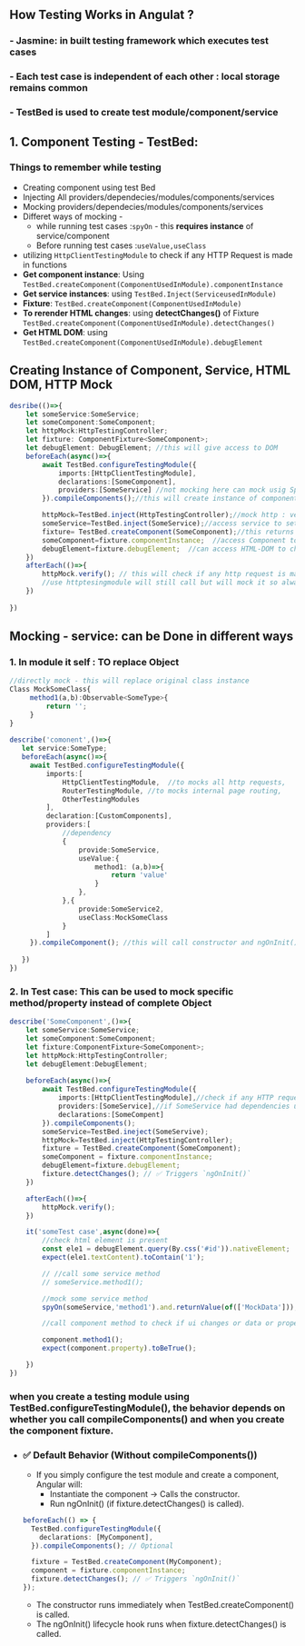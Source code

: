 ## How Testing Works in Angulat ?

### - Jasmine: in built testing framework which executes test cases

### - Each test case is independent of each other : local storage remains common

### - TestBed is used to create test module/component/service


## 1. Component Testing - TestBed:

### Things to remember while testing

- Creating component using test Bed
- Injecting All providers/dependecies/modules/components/services
- Mocking providers/dependecies/modules/components/services
- Differet ways of mocking - 
   - while running test cases :`spyOn` - this **requires instance** of service/component
   - Before running test cases :`useValue,useClass`
- utilizing `HttpClientTestingModule` to check if any HTTP Request is made in functions
- **Get component instance**: Using `TestBed.createComponent(ComponentUsedInModule).componentInstance`
- **Get service instances**: using `TestBed.Inject(ServiceusedInModule)`
- **Fixture**:  `TestBed.createComponent(ComponentUsedInModule)`
- **To rerender HTML changes**: using  **detectChanges()** of Fixture `TestBed.createComponent(ComponentUsedInModule).detectChanges()` 
- **Get HTML DOM**: using `TestBed.createComponent(ComponentUsedInModule).debugElement`

## Creating Instance of Component, Service, HTML DOM, HTTP Mock
```ts
desribe(()=>{
    let someService:SomeService;
    let someComponent:SomeComponent;
    let httpMock:HttpTestingController;
    let fixture: ComponentFixture<SomeComponent>;
    let debugElement: DebugElement; //this will give access to DOM
    beforeEach(async()=>{
        await TestBed.configureTestingModule({
            imports:[HttpClientTestingModule],
            declarations:[SomeComponent],
            providers:[SomeService] //not mocking here can mock usig SpyOn when needed
        }).compileComponents();//this will create instance of components and will call constructor and ngOnit if OnIt is implemented by component

        httpMock=TestBed.inject(HttpTestingController);//mock http : verify() in afterEach to check any http request is made in test
        someService=TestBed.inject(SomeService);//access service to set/call/mock specific methods or properites
        fixture= TestBed.createComponent(SomeComponent);//this returns fixture(?)
        someComponent=fixture.componentInstance;  //access Component to set/call/mock specific methods
        debugElement=fixture.debugElement;  //can access HTML-DOM to check if element is visible or not
    })
    afterEach(()=>{
        httpMock.verify(); // this will check if any http request is made during call if there is any test will fail
        //use httptesingmodule will still call but will mock it so always use expect in method if http is being made
    })
   
})
```

##  Mocking - service: can be Done in different ways

### 1. In module it self : TO replace Object 
```ts
//directly mock - this will replace original class instance
Class MockSomeClass{
     method1(a,b):Observable<SomeType>{
         return '';
     }
}
 
describe('comonent',()=>{
   let service:SomeType;
   beforeEach(async()=>{
     await TestBed.configureTestingModule({
         imports:[
             HttpClientTestingModule,  //to mocks all http requests,
             RouterTestingModule, //to mocks internal page routing,
             OtherTestingModules
         ],
         declaration:[CustomComponents],
         providers:[
             //dependency
             {
                 provide:SomeService,
                 useValue:{
                     method1: (a,b)=>{
                         return 'value'
                     }
                 },
             },{
                 provide:SomeService2,
                 useClass:MockSomeClass
             }
         ]
     }).compileComponent(); //this will call constructor and ngOnInit() if OnInit is implemented by compoment
    
   })
})
```
### 2. In Test case: This can be used to mock specific method/property instead of complete Object

```ts
describe('SomeComponent',()=>{
    let someService:SomeService;
    let someComponent:SomeComponent;
    let fixture:ComponentFixture<SomeComponent>;
    let httpMock:HttpTestingController;
    let debugElement:DebugElement;
    
    beforeEach(async()=>{
        await TestBed.configureTestingModule({
            imports:[HttpClientTestingModule],//check if any HTTP request is made in fucntion = need to call verify() after each test
            providers:[SomeService],//if SomeService had dependencies use UseClass 
            declarations:[SomeCompent]
        }).compileComponents();
        someService=TestBed.ineject(SomeServive);
        httpMock=TestBed.inject(HttpTestingController);
        fixture = TestBed.createComponent(SomeComponent);
        someComponent = fixture.componentInstance;
        debugElement=fixture.debugElement;
        fixture.detectChanges(); // ✅ Triggers `ngOnInit()`
    })

    afterEach(()=>{
        httpMock.verify();
    })

    it('someTest case',async(done)=>{
        //check html element is present
        const ele1 = debugElement.query(By.css('#id')).nativeElement;
        expect(ele1.textContent).toContain('1');

        // //call some service method
        // someService.method1();

        //mock some service method
        spyOn(someService,'method1').and.returnValue(of(['MockData']));

        //call component method to check if ui changes or data or property changes

        component.method1();
        expect(component.property).toBeTrue();

    })
})
```
### when you create a testing module using TestBed.configureTestingModule(), the behavior depends on whether you call compileComponents() and when you create the component fixture.

- ### ✅ Default Behavior (Without compileComponents())
   - If you simply configure the test module and create a component, Angular will: 
      - Instantiate the component → Calls the constructor.
      - Run ngOnInit() (if fixture.detectChanges() is called).
    ```ts
    beforeEach(() => {
      TestBed.configureTestingModule({
        declarations: [MyComponent],
      }).compileComponents(); // Optional
    
      fixture = TestBed.createComponent(MyComponent);
      component = fixture.componentInstance;
      fixture.detectChanges(); // ✅ Triggers `ngOnInit()`
    });
    ```
     - The constructor runs immediately when TestBed.createComponent() is called.
     - The ngOnInit() lifecycle hook runs when fixture.detectChanges() is called.
